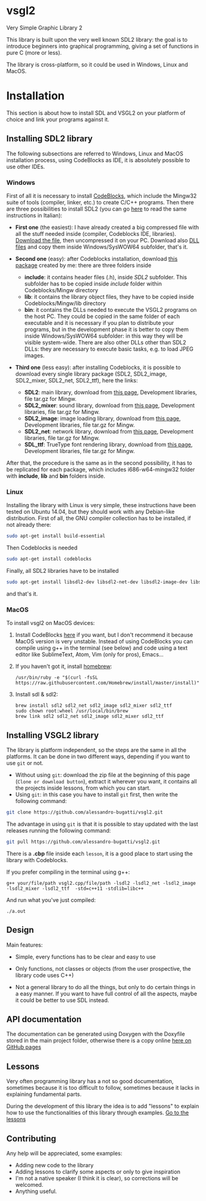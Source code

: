 # vsgl2
Very Simple Graphic Library 2

This library is built upon the very well known SDL2 library: the goal is to introduce beginners into graphical programming, giving a set of functions in pure C (more or less).

The library is cross-platform, so it could be used in Windows, Linux and MacOS.

# Installation
This section is about how to install SDL and VSGL2 on your platform of choice and link your programs against it.
## Installing SDL2 library
The following subsections are referred to Windows, Linux and MacOS installation process, using CodeBlocks as IDE, it is absolutely possible to use other IDEs.

### Windows
First of all it is necessary to install [CodeBlocks](http://www.codeblocks.org), which include the Mingw32 suite of tools (compiler, linker, etc.) to create C/C++ programs. Then there are three possibilities to install SDL2 (you can go [here](http://www.imparando.net/sito/introduzione_alla_programmazione_in_C/strumenti_di_sviluppo/installare%20la%20libreria%20SDL2.htm) to read the same instructions in Italian):

 - **First one** (the easiest): I have already created a big compressed file with all the stuff needed inside (compiler, Codeblocks IDE, libraries). [Download the file](http://www.imparando.net/software/codeblocks.zip), then uncompressed it on your PC. Download also [DLL files](http://www.imparando.net/software/dll.zip) and copy them inside Windows/SysWOW64 subfolder, that's it.

 - **Second one** (easy): after Codeblocks installation, download [this package](http://www.imparando.net/software/SDL_package.zip) created by me: there are three folders inside
   - **include**: it contains header files (.h), inside *SDL2* subfolder. This subfolder has to be copied inside *include* folder within Codeblocks/Mingw directory
   - **lib**: it contains the library object files, they have to be copied inside Codeblocks/Mingw/lib directory
   - **bin**: it contains the DLLs needed to execute the VSGL2 programs on the host PC. They could be copied in the same folder of each executable and it is necessary if you plan to distribute your programs, but in the development phase it is better to copy them inside Windows/SysWOW64 subfolder: in this way they will be visible system-wide. There are also other DLLs other than SDL2 DLLs: they are necessary to execute basic tasks, e.g. to load JPEG images.

- **Third one** (less easy): after installing Codeblocks, it is possible to download every single library package (SDL2, SDL2_image, SDL2_mixer, SDL2_net, SDL2_ttf), here the links:
  - **SDL2**: main library, download from [this page](https://www.libsdl.org/download-2.0.php), Development libraries, file tar.gz for Mingw.
  - **SDL2_mixer**: sound library, download from [this page](https://www.libsdl.org/projects/SDL_mixer/), Development libraries, file tar.gz for Mingw.
  - **SDL2_image**: image loading library, download from [this page](https://www.libsdl.org/projects/SDL_image/), Development libraries, file tar.gz for Mingw.
  - **SDL2_net**: network library, download from [this page](https://www.libsdl.org/projects/SDL_net/), Development libraries, file tar.gz for Mingw.
  - **SDL_ttf**: TrueType font rendering library, download from [this page](https://www.libsdl.org/projects/SDL_ttf/), Development libraries, file tar.gz for Mingw.

 After that, the procedure is the same as in the second possibility, it has to be replicated for each package, which includes i686-w64-mingw32 folder with **include**, **lib** and **bin** folders inside.  

### Linux

Installing the library with Linux is very simple, these instructions have been tested on Ubuntu 14.04, but they should work with any Debian-like distribution.
First of all, the GNU compiler collection has to be installed, if not already there:

```bash
sudo apt-get install build-essential
```

Then Codeblocks is needed

```bash
sudo apt-get install codeblocks
```

Finally, all SDL2 libraries have to be installed

```bash
sudo apt-get install libsdl2-dev libsdl2-net-dev libsdl2-image-dev libsdl2-mixer-dev libsdl2-ttf-dev
```
and that's it.

### MacOS

To install vsgl2 on MacOS devices: 

1. Install CodeBlocks [here](http://www.codeblocks.org/downloads) if you want, but I don't recommend it because MacOS version is very unstable. Instead of using CodeBlocks you can compile using g++ in the terminal (see below) and code using a text editor like SublimeText, Atom, Vim (only for pros), Emacs...  

2. If you haven't got it, install [homebrew](https://brew.sh/index_it.html): 
 	
	```
	/usr/bin/ruby -e "$(curl -fsSL https://raw.githubusercontent.com/Homebrew/install/master/install)"
	```	

3. Install sdl & sdl2: 

	```
	brew install sdl2 sdl2_net sdl2_image sdl2_mixer sdl2_ttf
	sudo chown root:wheel /usr/local/bin/brew
	brew link sdl2 sdl2_net sdl2_image sdl2_mixer sdl2_ttf
	```

## Installing VSGL2 library
The library is platform independent, so the steps are the same in all the platforms.
It can be done in two different ways, depending if you want to use ```git``` or not.
- Without using ```git```: download the zip file at the beginning of this page (```Clone or download button```), extract it wherever you want, it contains all the projects inside lessons, from which you can start.
- Using ```git```: in this case you have to install ```git``` first, then write the following command:
```bash
git clone https://github.com/alessandro-bugatti/vsgl2.git
```  
The advantage in using ```git``` is that it is possible to stay updated with the last releases running the following command:
```bash
git pull https://github.com/alessandro-bugatti/vsgl2.git
```

There is a **.cbp** file inside each ```lesson```, it is a good place to start using the library with Codeblocks.

If you prefer compiling in the terminal using g++:

```
g++ your/file/path vsgl2.cpp/file/path -lsdl2 -lsdl2_net -lsdl2_image -lsdl2_mixer -lsdl2_ttf  -std=c++11 -stdlib=libc++
```

And run what you've just compiled: 

```
./a.out
```

## Design
Main features:
- Simple, every functions has to be clear and easy to use

- Only functions, not classes or objects (from the user prospective, the library code uses C++)
- Not a general library to do all the things, but only to do certain things in a easy manner. If you want to have full control of all the aspects, maybe it could be better to use SDL instead.

## API documentation
The documentation can be generated using Doxygen with the Doxyfile stored in the main project folder, otherwise there is a copy online [here on GitHub pages](https://alessandro-bugatti.github.io/vsgl2/)

## Lessons
Very often programming library has a not so good documentation, sometimes because it is too difficult to follow, sometimes because it lacks in explaining fundamental parts.

During the development of this library the idea is to add "lessons" to explain how to use the functionalities of this library through examples. [Go to the lessons](lessons/)

## Contributing
Any help will be appreciated, some examples:
- Adding new code to the library
- Adding lessons to clarify some aspects or only to give inspiration
- I'm not a native speaker (I think it is clear), so corrections will be welcomed.
- Anything useful.

